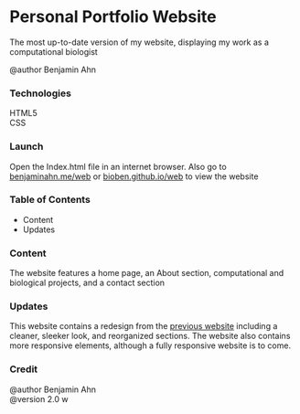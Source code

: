 # Personal Portfolio Website
The most up-to-date version of my website, displaying my work as a computational biologist  

@author Benjamin Ahn

### Technologies
HTML5  
CSS  

### Launch
Open the Index.html file in an internet browser. Also go to [benjaminahn.me/web](http://benjaminahn.me/web/) or [bioben.github.io/web](bioben.github.io/web) to view the website

### Table of Contents
* Content
* Updates

### Content
The website features a home page, an About section, computational and biological projects, and a contact section

### Updates
This website contains a redesign from the [previous website](https://github.com/bioben/webv1.git) including a cleaner, sleeker look, and reorganized sections. 
The website also contains more responsive elements, although a fully responsive website is to come.

### Credit
@author Benjamin Ahn  
@version 2.0  w
